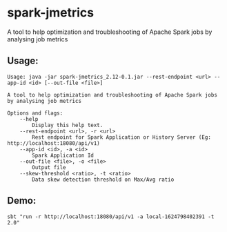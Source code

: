 # spark-jmetrics
A tool to help optimization and troubleshooting of Apache Spark jobs by analysing job metrics


## Usage: 
    Usage: java -jar spark-jmetrics_2.12-0.1.jar --rest-endpoint <url> --app-id <id> [--out-file <file>]
    
    A tool to help optimization and troubleshooting of Apache Spark jobs by analysing job metrics
    
    Options and flags:
        --help
            Display this help text.
        --rest-endpoint <url>, -r <url>
            Rest endpoint for Spark Application or History Server (Eg: http://localhost:18080/api/v1)
        --app-id <id>, -a <id>
            Spark Application Id
        --out-file <file>, -o <file>
            Output file
        --skew-threshold <ratio>, -t <ratio>
            Data skew detection threshold on Max/Avg ratio

## Demo: 
    sbt "run -r http://localhost:18080/api/v1 -a local-1624798402391 -t 2.0"



